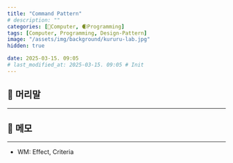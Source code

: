 ```yaml
---
title: "Command Pattern"
# description: ""
categories: [💫Computer, 🌒Programming]
tags: [Computer, Programming, Design-Pattern]
image: "/assets/img/background/kururu-lab.jpg"
hidden: true

date: 2025-03-15. 09:05
# last_modified_at: 2025-03-15. 09:05 # Init
---
```


## 💫 머리말

---

## 💫 메모

---

- WM: Effect, Criteria
